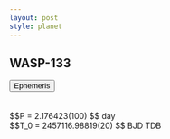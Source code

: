 ```yaml
---
layout: post
style: planet
---
```

<script src="../js/planets.js"></script>

## WASP-133

<!-- Tab links -->
<div class="tab">
<button class="tablinks" onclick="openCity(event, 'Ephemeris')">Ephemeris</button>
</div>

<!-- Tab content -->
<div id="Ephemeris" class="tabcontent" markdown="1">
<br/><br/>
$$P = 2.176423(100) $$ day <br/>
$$T_0 = 2457116.98819(20) $$ BJD TDB
<br/><br/>
<br/><br/>
</div>



<script src="../js/tabs.js"></script>


